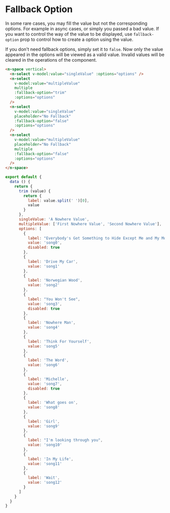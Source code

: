 # Fallback Option

In some rare cases, you may fill the value but not the corresponding options. For example in async cases, or simply you passed a bad value. If you want to control the way of the value to be displayed, use `fallback-option` prop to control how to create a option using the value.

If you don't need fallback options, simply set it to `false`. Now only the value appeared in the options will be viewed as a valid value. Invalid values will be cleared in the operations of the component.

```html
<n-space vertical>
  <n-select v-model:value="singleValue" :options="options" />
  <n-select
    v-model:value="multipleValue"
    multiple
    :fallback-option="trim"
    :options="options"
  />
  <n-select
    v-model:value="singleValue"
    placeholder="No Fallback"
    :fallback-option="false"
    :options="options"
  />
  <n-select
    v-model:value="multipleValue"
    placeholder="No Fallback"
    multiple
    :fallback-option="false"
    :options="options"
  />
</n-space>
```

```js
export default {
  data () {
    return {
      trim (value) {
        return {
          label: value.split(' ')[0],
          value
        }
      },
      singleValue: 'A Nowhere Value',
      multipleValue: ['First Nowhere Value', 'Second Nowhere Value'],
      options: [
        {
          label: "Everybody's Got Something to Hide Except Me and My Monkey",
          value: 'song0',
          disabled: true
        },
        {
          label: 'Drive My Car',
          value: 'song1'
        },
        {
          label: 'Norwegian Wood',
          value: 'song2'
        },
        {
          label: "You Won't See",
          value: 'song3',
          disabled: true
        },
        {
          label: 'Nowhere Man',
          value: 'song4'
        },
        {
          label: 'Think For Yourself',
          value: 'song5'
        },
        {
          label: 'The Word',
          value: 'song6'
        },
        {
          label: 'Michelle',
          value: 'song7',
          disabled: true
        },
        {
          label: 'What goes on',
          value: 'song8'
        },
        {
          label: 'Girl',
          value: 'song9'
        },
        {
          label: "I'm looking through you",
          value: 'song10'
        },
        {
          label: 'In My Life',
          value: 'song11'
        },
        {
          label: 'Wait',
          value: 'song12'
        }
      ]
    }
  }
}
```
